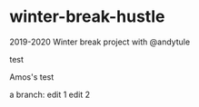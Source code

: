 # winter-break-hustle
2019-2020 Winter break project with @andytule

test

Amos's test

a branch: edit 1 edit 2